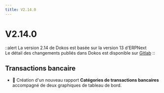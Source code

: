 ```yaml
---
title: V2.14.0
---
```


# V2.14.0

::alert
La version 2.14 de Dokos est basée sur la version 13 d'ERPNext  
Le détail des changements publiés dans Dokos est disponible sur [Gitlab](https://gitlab.com/dokos/dokos/-/releases)
::

## Transactions bancaire

- :rocket: Création d'un nouveau rapport **Catégories de transactions bancaires** accompagné de deux graphiques de tableau de bord.

